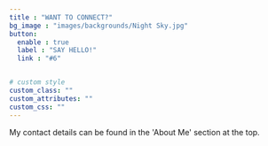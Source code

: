```yaml
---
title : "WANT TO CONNECT?"
bg_image : "images/backgrounds/Night Sky.jpg"
button:
  enable : true
  label : "SAY HELLO!"
  link : "#6"


# custom style
custom_class: "" 
custom_attributes: "" 
custom_css: ""
---
```


My contact details can be found in the 'About Me' section at the top.

